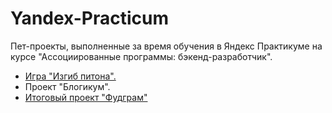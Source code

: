 # Yandex-Practicum
Пет-проекты, выполненные за время обучения в Яндекс Практикуме на курсе "Ассоциированные программы: бэкенд-разработчик".

- [Игра "Изгиб питона".](https://github.com/KTerminasov/the_snake)
- Проект "Блогикум".
- [Итоговый проект "Фудграм"](https://github.com/KTerminasov/foodgram-st)
  

